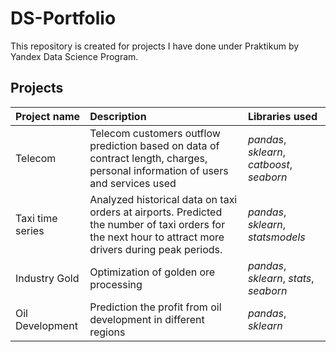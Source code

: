 # DS-Portfolio

This repository is created for projects I have done under Praktikum by Yandex Data Science Program.

## Projects

| Project name | Description | Libraries used | 
| :---------------------- | :---------------------- | :---------------------- |
| Telecom | Telecom customers outflow prediction based on data of contract length, charges, personal information of users and services used| *pandas*, *sklearn*, *catboost*, *seaborn* |
| Taxi time series | Analyzed historical data on taxi orders at airports. Predicted the number of taxi orders for the next hour to attract more drivers during peak periods.| *pandas*, *sklearn*, *statsmodels* |
| Industry Gold | Optimization of golden ore processing | *pandas*, *sklearn*, *stats*, *seaborn* |
| Oil Development | Prediction the profit from oil development in different regions| *pandas*, *sklearn*|

